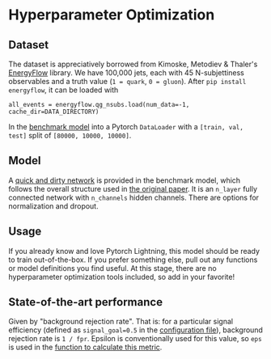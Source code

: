 # Hyperparameter Optimization

## Dataset

The dataset is appreciatively borrowed from Kimoske, Metodiev & Thaler's [EnergyFlow](https://energyflow.network/docs/datasets/#quark-and-gluon-nsubs) library. We have 100,000 jets, each with 45 N-subjettiness observables and a truth value (`1 = quark`, `0 = gluon`). After `pip install energyflow`, it can be loaded with 

```
all_events = energyflow.qg_nsubs.load(num_data=-1, cache_dir=DATA_DIRECTORY)
```

In the [benchmark model](https://github.com/hep-lbdl/LBL-HEP-ML-training/blob/043b673b7b1dd0487d9e86b58a81e605428c3448/hyperparameter-optimization/scripts/benchmark_model.py#L32) into a Pytorch `DataLoader` with a `[train, val, test]` split of `[80000, 10000, 10000]`.

## Model

A [quick and dirty network](https://github.com/hep-lbdl/LBL-HEP-ML-training/blob/043b673b7b1dd0487d9e86b58a81e605428c3448/hyperparameter-optimization/scripts/benchmark_model.py#L22) is provided in the benchmark model, which follows the overall structure used in [the original paper](https://arxiv.org/abs/1704.08249). It is an `n_layer` fully connected network with `n_channels` hidden channels. There are options for normalization and dropout. 

## Usage

If you already know and love Pytorch Lightning, this model should be ready to train out-of-the-box. If you prefer something else, pull out any functions or model definitions you find useful. At this stage, there are no hyperparameter optimization tools included, so add in your favorite!

## State-of-the-art performance

Given by "background rejection rate". That is: for a particular signal efficiency (defined as `signal_goal=0.5` in the [configuration file](https://github.com/hep-lbdl/LBL-HEP-ML-training/blob/main/hyperparameter-optimization/scripts/config.yaml)), background rejection rate is `1 / fpr`. Epsilon is conventionally used for this value, so `eps` is used in the [function to calculate this metric](https://github.com/hep-lbdl/LBL-HEP-ML-training/blob/043b673b7b1dd0487d9e86b58a81e605428c3448/hyperparameter-optimization/scripts/benchmark_model.py#L88).